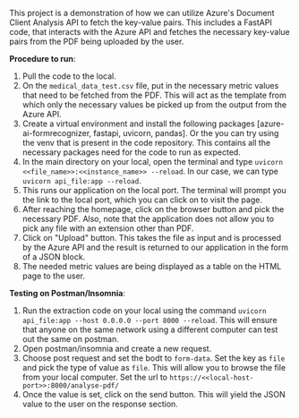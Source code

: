 This project is a demonstration of how we can utilize Azure's Document Client Analysis API to fetch the key-value pairs. This includes a FastAPI code, that interacts with the Azure API and fetches the necessary key-value pairs from the PDF being uploaded by the user.

**Procedure to run**:
1.  Pull the code to the local.
2.  On the `medical_data_test.csv` file, put in the necessary metric values that need to be fetched from the PDF. This will act as the template from which only the necessary       values be picked up from the output from the Azure API.
3.  Create a virtual environment and install the following packages [azure-ai-formrecognizer, fastapi, uvicorn, pandas]. Or the you can try using the venv that is present in       the code repository. This contains all the necessary packages need for the code to run as expected.
4.  In the main directory on your local, open the terminal and type `uvicorn <<file_name>>:<<instance_name>> --reload`. In our case, we can type `uvicorn api_file:app --reload`.
5.  This runs our application on the local port. The terminal will prompt you the link to the local port, which you can click on to visit the page.
6.  After reaching the homepage, click on the browser button and pick the necessary PDF. Also, note that the application does not allow you to pick any file with an extension      other than PDF.
7.  Click on "Upload" button. This takes the file as input and is processed by the Azure API and the result is returned to our application in the form of a JSON block.
8.  The needed metric values are being displayed as a table on the HTML page to the user.

**Testing on Postman/Insomnia**:
1.  Run the extraction code on your local using the command `uvicorn api_file:app --host 0.0.0.0 --port 8000 --reload`. This will ensure that anyone on the same network using a different computer can test out the same on postman.
2.  Open postman/insomnia and create a new request.
3.  Choose post request and set the bodt to `form-data`. Set the key as `file` and pick the type of value as `file`. This will allow you to browse the file from your local computer. Set the url to `https://<<local-host-port>>:8000/analyse-pdf/`
4.  Once the value is set, click on the send button. This will yield the JSON value to the user on the response section.
